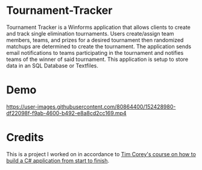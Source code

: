 # Tournament-Tracker
Tournament Tracker is a Winforms application that allows clients to create and track single elimination tournaments. 
Users create/assign team members, teams, and prizes for a desired tournament then randomized matchups are determined to create the tournament.
The application sends email notifications to teams participating in the tournament and notifies teams of the winner of said tournament.
This application is setup to store data in an SQL Database or Textfiles.

# Demo
https://user-images.githubusercontent.com/80864400/152428980-df22098f-f9ab-4600-b492-e8a8cd2cc169.mp4

# Credits
This is a project I worked on in accordance to [Tim Corey's course on how to build a C# application from start to finish](https://www.youtube.com/watch?v=HalXZUHfKLA&list=PLLWMQd6PeGY3t63w-8MMIjIyYS7MsFcCi).
